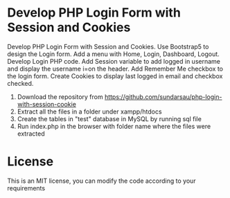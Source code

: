 # Develop PHP Login Form with Session and Cookies
 Develop PHP Login Form with Session and Cookies. Use Bootstrap5 to design the Login form. Add a menu with Home, Login, Dashboard, Logout. Develop Login PHP code. Add Session variable to add logged in username and display the username i=on the header. Add Remember Me checkbox to the login form. Create Cookies to display last logged in email and checkbox checked.
 
1) Download the repository from https://github.com/sundarsau/php-login-with-session-cookie
2) Extract all the files in a folder under xampp/htdocs
3) Create the tables in "test" database in MySQL by running sql file
4) Run index.php in the browser with folder name where the files were extracted
# License
This is an MIT license, you can modify the code according to your requirements

